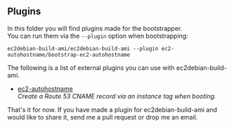 ## Plugins ##
In this folder you will find plugins made for the bootstrapper.  
You can run them via the ``--plugin`` option when bootstrapping:  
```
ec2debian-build-ami/ec2debian-build-ami --plugin ec2-autohostname/bootstrap-ec2-autohostname
```

The following is a list of external plugins you can use with ec2debian-build-ami.

* [ec2-autohostname](https://github.com/secoya/ec2-autohostname)  
  *Create a Route 53 CNAME record via an instance tag when booting.*

That's it for now. If you have made a plugin for ec2debian-build-ami and would like to share it,
send me a pull request or drop me an email.
